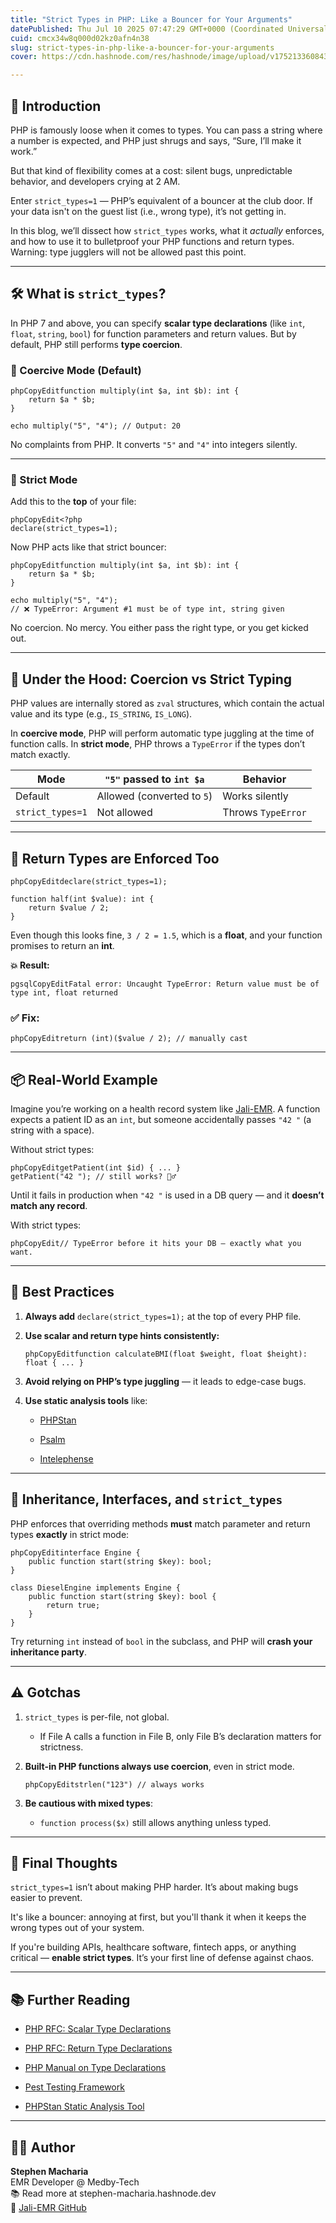 ```yaml
---
title: "Strict Types in PHP: Like a Bouncer for Your Arguments"
datePublished: Thu Jul 10 2025 07:47:29 GMT+0000 (Coordinated Universal Time)
cuid: cmcx34w8q000d02kz0afn4n38
slug: strict-types-in-php-like-a-bouncer-for-your-arguments
cover: https://cdn.hashnode.com/res/hashnode/image/upload/v1752133608439/24066846-0046-4af1-ab1e-2390264555a9.png

---
```


## 💬 Introduction

PHP is famously loose when it comes to types. You can pass a string where a number is expected, and PHP just shrugs and says, “Sure, I’ll make it work.”

But that kind of flexibility comes at a cost: silent bugs, unpredictable behavior, and developers crying at 2 AM.

Enter `strict_types=1` — PHP’s equivalent of a bouncer at the club door. If your data isn't on the guest list (i.e., wrong type), it’s not getting in.

In this blog, we’ll dissect how `strict_types` works, what it *actually* enforces, and how to use it to bulletproof your PHP functions and return types. Warning: type jugglers will not be allowed past this point.

---

## 🛠️ What is `strict_types`?

In PHP 7 and above, you can specify **scalar type declarations** (like `int`, `float`, `string`, `bool`) for function parameters and return values. But by default, PHP still performs **type coercion**.

### 🔄 Coercive Mode (Default)

```plaintext
phpCopyEditfunction multiply(int $a, int $b): int {
    return $a * $b;
}

echo multiply("5", "4"); // Output: 20
```

No complaints from PHP. It converts `"5"` and `"4"` into integers silently.

---

### 🛑 Strict Mode

Add this to the **top** of your file:

```plaintext
phpCopyEdit<?php
declare(strict_types=1);
```

Now PHP acts like that strict bouncer:

```plaintext
phpCopyEditfunction multiply(int $a, int $b): int {
    return $a * $b;
}

echo multiply("5", "4"); 
// ❌ TypeError: Argument #1 must be of type int, string given
```

No coercion. No mercy. You either pass the right type, or you get kicked out.

---

## 🧪 Under the Hood: Coercion vs Strict Typing

PHP values are internally stored as `zval` structures, which contain the actual value and its type (e.g., `IS_STRING`, `IS_LONG`).

In **coercive mode**, PHP will perform automatic type juggling at the time of function calls. In **strict mode**, PHP throws a `TypeError` if the types don’t match exactly.

| Mode | `"5"` passed to `int $a` | Behavior |
| --- | --- | --- |
| Default | Allowed (converted to `5`) | Works silently |
| `strict_types=1` | Not allowed | Throws `TypeError` |

---

## 🧰 Return Types are Enforced Too

```plaintext
phpCopyEditdeclare(strict_types=1);

function half(int $value): int {
    return $value / 2;
}
```

Even though this looks fine, `3 / 2 = 1.5`, which is a **float**, and your function promises to return an **int**.

**💥 Result:**

```plaintext
pgsqlCopyEditFatal error: Uncaught TypeError: Return value must be of type int, float returned
```

### ✅ Fix:

```plaintext
phpCopyEditreturn (int)($value / 2); // manually cast
```

---

## 📦 Real-World Example

Imagine you’re working on a health record system like [Jali-EMR](https://github.com/Jali-EMR). A function expects a patient ID as an `int`, but someone accidentally passes `"42 "` (a string with a space).

Without strict types:

```plaintext
phpCopyEditgetPatient(int $id) { ... }
getPatient("42 "); // still works? 🤷‍♂️
```

Until it fails in production when `"42 "` is used in a DB query — and it **doesn’t match any record**.

With strict types:

```plaintext
phpCopyEdit// TypeError before it hits your DB — exactly what you want.
```

---

## 🧵 Best Practices

1. **Always add** `declare(strict_types=1);` at the top of every PHP file.
    
2. **Use scalar and return type hints consistently:**
    
    ```plaintext
    phpCopyEditfunction calculateBMI(float $weight, float $height): float { ... }
    ```
    
3. **Avoid relying on PHP’s type juggling** — it leads to edge-case bugs.
    
4. **Use static analysis tools** like:
    
    * [PHPStan](https://phpstan.org/)
        
    * [Psalm](https://psalm.dev/)
        
    * [Intelephense](https://marketplace.visualstudio.com/items?itemName=bmewburn.vscode-intelephense-client)
        

---

## 🔄 Inheritance, Interfaces, and `strict_types`

PHP enforces that overriding methods **must** match parameter and return types **exactly** in strict mode:

```plaintext
phpCopyEditinterface Engine {
    public function start(string $key): bool;
}

class DieselEngine implements Engine {
    public function start(string $key): bool {
        return true;
    }
}
```

Try returning `int` instead of `bool` in the subclass, and PHP will **crash your inheritance party**.

---

## ⚠️ Gotchas

1. `strict_types` is per-file, not global.
    
    * If File A calls a function in File B, only File B’s declaration matters for strictness.
        
2. **Built-in PHP functions always use coercion**, even in strict mode.
    
    ```plaintext
    phpCopyEditstrlen("123") // always works
    ```
    
3. **Be cautious with mixed types**:
    
    * `function process($x)` still allows anything unless typed.
        

---

## 🧠 Final Thoughts

`strict_types=1` isn’t about making PHP harder. It’s about making bugs easier to prevent.

It's like a bouncer: annoying at first, but you'll thank it when it keeps the wrong types out of your system.

If you're building APIs, healthcare software, fintech apps, or anything critical — **enable strict types**. It’s your first line of defense against chaos.

---

## 📚 Further Reading

* [PHP RFC: Scalar Type Declarations](https://wiki.php.net/rfc/scalar_type_hints)
    
* [PHP RFC: Return Type Declarations](https://wiki.php.net/rfc/return_types)
    
* [PHP Manual on Type Declarations](https://www.php.net/manual/en/functions.arguments.php#functions.arguments.type-declaration)
    
* [Pest Testing Framework](https://pestphp.com)
    
* [PHPStan Static Analysis Tool](https://phpstan.org)
    

---

## 👨‍💻 Author

**Stephen Macharia**  
EMR Developer @ Medby-Tech  
📚 Read more at stephen-macharia.hashnode.dev  
🔗 [Jali-EMR GitHub](https://github.com/Jali-EMR)